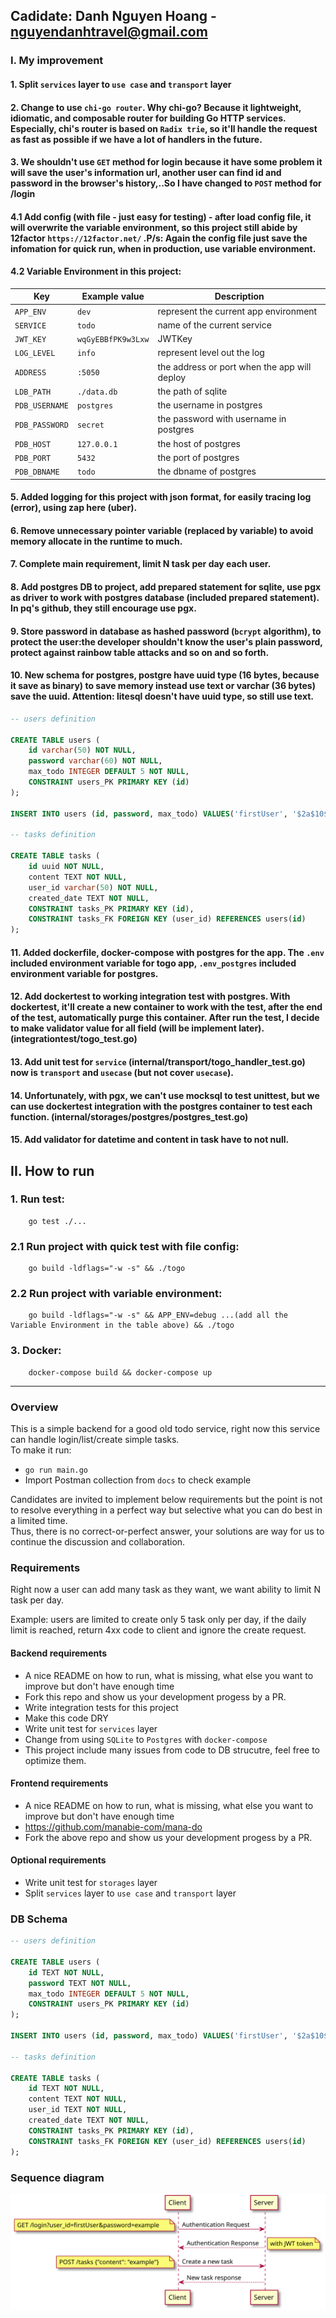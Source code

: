 ## Cadidate: Danh Nguyen Hoang - nguyendanhtravel@gmail.com
### I. My improvement
#### 1. Split `services` layer to `use case` and `transport` layer
#### 2. Change to use `chi-go router`. Why chi-go? Because it lightweight, idiomatic, and composable router for building Go HTTP services. Especially, chi's router is based on `Radix trie`, so it'll handle the request as fast as possible if we have a lot of handlers in the future.
#### 3. We shouldn't use `GET` method for login because it have some problem it will save the user's information url, another user can find id and password in the browser's history,..So I have changed to `POST` method for /login
#### 4.1 Add config (with file - just easy for testing) - after load config file, it will overwrite the variable environment, so this project still abide by 12factor `https://12factor.net/` .P/s: Again the config file just save the infomation for quick run, when in production, use variable environment.
#### 4.2 Variable Environment in this project:
Key | Example value | Description
--- | --- | ---
`APP_ENV` | `dev` | represent the current app environment 
`SERVICE` | `todo` | name of the current service 
`JWT_KEY` | `wqGyEBBfPK9w3Lxw` | JWTKey 
`LOG_LEVEL` | `info` | represent level out the log 
`ADDRESS` | `:5050` | the address or port when the app will deploy
`LDB_PATH` | `./data.db` | the path of sqlite 
`PDB_USERNAME` | `postgres` | the username in postgres
`PDB_PASSWORD` | `secret` | the password with username in postgres
`PDB_HOST` | `127.0.0.1` | the host of postgres
`PDB_PORT` | `5432` | the port of postgres 
`PDB_DBNAME` | `todo` | the dbname of postgres 


#### 5. Added logging for this project with json format, for easily tracing log (error), using zap here (uber).
#### 6. Remove unnecessary pointer variable (replaced by variable) to avoid memory allocate in the runtime to much.
#### 7. Complete main requirement, limit N task per day each user.
#### 8. Add postgres DB to project, add prepared statement for sqlite, use pgx as driver to work with postgres database (included prepared statement). In pq's github, they still encourage use pgx.
#### 9. Store password in database as hashed password (`bcrypt` algorithm), to protect the user:the developer shouldn't know the user's plain password, protect against rainbow table attacks and so on and so forth.
#### 10. New schema for postgres, postgre have uuid type (16 bytes, because it save as binary) to save memory instead use text or varchar (36 bytes) save the uuid. Attention: litesql doesn't have uuid type, so still use text.
```sql
-- users definition

CREATE TABLE users (
	id varchar(50) NOT NULL,
	password varchar(60) NOT NULL,
	max_todo INTEGER DEFAULT 5 NOT NULL,
	CONSTRAINT users_PK PRIMARY KEY (id)
);

INSERT INTO users (id, password, max_todo) VALUES('firstUser', '$2a$10$hBqrcwfOt/HBKLXKxa48tu1SMDn62pSU8iZYWIXTxTCXQ8PoXvvi2', 5);

-- tasks definition

CREATE TABLE tasks (
	id uuid NOT NULL,
	content TEXT NOT NULL,
	user_id varchar(50) NOT NULL,
    created_date TEXT NOT NULL,
	CONSTRAINT tasks_PK PRIMARY KEY (id),
	CONSTRAINT tasks_FK FOREIGN KEY (user_id) REFERENCES users(id)
);
```
#### 11. Added dockerfile, docker-compose with postgres for the app. The `.env` included environment variable for togo app, `.env_postgres` included environment variable for postgres.
#### 12. Add dockertest to working integration test with postgres. With dockertest, it'll create a new container to work with the test, after the end of the test, automatically purge this container. After run the test, I decide to make validator value for all field (will be implement later). (integrationtest/togo_test.go)
#### 13. Add unit test for `service` (internal/transport/togo_handler_test.go) now is `transport` and `usecase` (but not cover `usecase`).
#### 14. Unfortunately, with pgx, we can't use mocksql to test unittest, but we can use dockertest integration with the postgres container to test each function. (internal/storages/postgres/postgres_test.go)
#### 15. Add validator for datetime and content in task have to not null.
## II. How to run
### 1. Run test:
``` 
	go test ./...
```
### 2.1 Run project with quick test with file config:
```
	go build -ldflags="-w -s" && ./togo
```
### 2.2 Run project with variable environment:
```
	go build -ldflags="-w -s" && APP_ENV=debug ...(add all the Variable Environment in the table above) && ./togo
```
### 3. Docker:
```
	docker-compose build && docker-compose up
```
-----
### Overview
This is a simple backend for a good old todo service, right now this service can handle login/list/create simple tasks.  
To make it run:
- `go run main.go`
- Import Postman collection from `docs` to check example

Candidates are invited to implement below requirements but the point is not to resolve everything in a perfect way but selective what you can do best in a limited time.  
Thus, there is no correct-or-perfect answer, your solutions are way for us to continue the discussion and collaboration.
 
### Requirements
Right now a user can add many task as they want, we want ability to limit N task per day.

Example: users are limited to create only 5 task only per day, if the daily limit is reached, return 4xx code to client and ignore the create request.
#### Backend requirements
- A nice README on how to run, what is missing, what else you want to improve but don't have enough time
- Fork this repo and show us your development progess by a PR.
- Write integration tests for this project
- Make this code DRY
- Write unit test for `services` layer
- Change from using `SQLite` to `Postgres` with `docker-compose`
- This project include many issues from code to DB strucutre, feel free to optimize them.
#### Frontend requirements
- A nice README on how to run, what is missing, what else you want to improve but don't have enough time
- https://github.com/manabie-com/mana-do
- Fork the above repo and show us your development progess by a PR.
#### Optional requirements
- Write unit test for `storages` layer
- Split `services` layer to `use case` and `transport` layer

### DB Schema
```sql
-- users definition

CREATE TABLE users (
	id TEXT NOT NULL,
	password TEXT NOT NULL,
	max_todo INTEGER DEFAULT 5 NOT NULL,
	CONSTRAINT users_PK PRIMARY KEY (id)
);

INSERT INTO users (id, password, max_todo) VALUES('firstUser', '$2a$10$hBqrcwfOt/HBKLXKxa48tu1SMDn62pSU8iZYWIXTxTCXQ8PoXvvi2', 5);

-- tasks definition

CREATE TABLE tasks (
	id TEXT NOT NULL,
	content TEXT NOT NULL,
	user_id TEXT NOT NULL,
    created_date TEXT NOT NULL,
	CONSTRAINT tasks_PK PRIMARY KEY (id),
	CONSTRAINT tasks_FK FOREIGN KEY (user_id) REFERENCES users(id)
);
```

### Sequence diagram
![auth and create tasks request](https://github.com/manabie-com/togo/blob/master/docs/sequence.svg)
